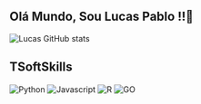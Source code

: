 ## Olá Mundo, Sou Lucas Pablo !!👋

![Lucas GitHub stats](https://github-readme-stats.vercel.app/api?username=lucasbig6&show_icons=true&theme=dracula)

## TSoftSkills

<div style="display: inline_block"<br/>
  <img align="center" alt="Python" src="https://img.shields.io/badge/Python-3776AB?style=for-the-badge&logo=python&logoColor=white"/>

  <img align="center" alt="Javascript" src="https://img.shields.io/badge/JavaScript-F7DF1E?style=for-the-badge&logo=javascript&logoColor=black"/>

  <img align="center" alt="R" src="https://img.shields.io/badge/R-276DC3?style=for-the-badge&logo=r&logoColor=white"/>

  <img align="center" alt="GO" src="https://img.shields.io/badge/Go-00ADD8?style=for-the-badge&logo=go&logoColor=white"/>
  
</div><br/>



